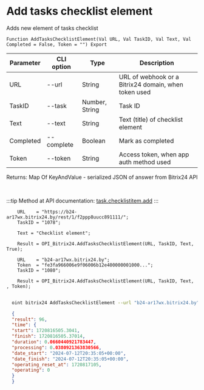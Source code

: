 ﻿---
sidebar_position: 1
---

# Add tasks checklist element
 Adds new element of tasks checklist



`Function AddTasksChecklistElement(Val URL, Val TaskID, Val Text, Val Completed = False, Token = "") Export`

  | Parameter | CLI option | Type | Description |
  |-|-|-|-|
  | URL | --url | String | URL of webhook or a Bitrix24 domain, when token used |
  | TaskID | --task | Number, String | Task ID |
  | Text | --text | String | Text (title) of checklist element |
  | Completed | --complete | Boolean | Mark as completed |
  | Token | --token | String | Access token, when app auth method used |

  
  Returns:  Map Of KeyAndValue - serialized JSON of answer from Bitrix24 API

<br/>

:::tip
Method at API documentation: [task.checklistitem.add](https://dev.1c-bitrix.ru/rest_help/tasks/task/checklistitem/add.php)
:::
<br/>


```bsl title="Code example"
    URL    = "https://b24-ar17wx.bitrix24.by/rest/1/f2ppp8uucc891111/";
    TaskID = "1078";

    Text = "Checklist element";

    Result = OPI_Bitrix24.AddTasksChecklistElement(URL, TaskID, Text, True);

    URL    = "b24-ar17wx.bitrix24.by";
    Token  = "fe3fa966006e9f06006b12e400000001000...";
    TaskID = "1080";

    Result = OPI_Bitrix24.AddTasksChecklistElement(URL, TaskID, Text, , Token);
```



```sh title="CLI command example"
    
  oint bitrix24 AddTasksChecklistElement --url "b24-ar17wx.bitrix24.by" --task "1080" --text "Checklist element" --complete %complete% --token "fe3fa966006e9f06006b12e400000001000..."

```

```json title="Result"
  {
  "result": 96,
  "time": {
  "start": 1720816505.3041,
  "finish": 1720816505.37014,
  "duration": 0.0660440921783447,
  "processing": 0.0380921363830566,
  "date_start": "2024-07-12T20:35:05+00:00",
  "date_finish": "2024-07-12T20:35:05+00:00",
  "operating_reset_at": 1720817105,
  "operating": 0
  }
  }

```
